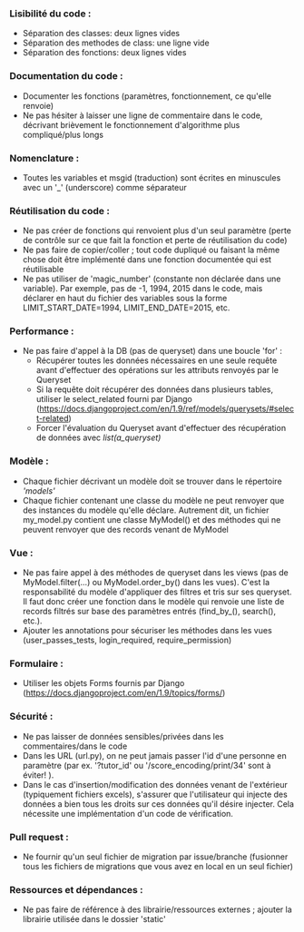 ### Lisibilité du code :
- Séparation des classes: deux lignes vides
- Séparation des methodes de class: une ligne vide
- Séparation des fonctions: deux lignes vides

### Documentation du code :
- Documenter les fonctions (paramètres, fonctionnement, ce qu'elle renvoie)
- Ne pas hésiter à laisser une ligne de commentaire dans le code, décrivant brièvement le fonctionnement d'algorithme plus compliqué/plus longs

### Nomenclature :
- Toutes les variables et msgid (traduction) sont écrites en minuscules avec un '_' (underscore) comme séparateur

### Réutilisation du code :
- Ne pas créer de fonctions qui renvoient plus d'un seul paramètre (perte de contrôle sur ce que fait la fonction et perte de réutilisation du code)
- Ne pas faire de copier/coller ; tout code dupliqué ou faisant la même chose doit être implémenté dans une fonction documentée qui est réutilisable
- Ne pas utiliser de 'magic_number' (constante non déclarée dans une variable). Par exemple, pas de -1, 1994, 2015 dans le code, mais déclarer en haut du fichier des variables sous la forme LIMIT_START_DATE=1994, LIMIT_END_DATE=2015, etc.

### Performance :
- Ne pas faire d'appel à la DB (pas de queryset) dans une boucle 'for' :
    - Récupérer toutes les données nécessaires en une seule requête avant d'effectuer des opérations sur les attributs renvoyés par le Queryset
    - Si la requête doit récupérer des données dans plusieurs tables, utiliser le select_related fourni par Django (https://docs.djangoproject.com/en/1.9/ref/models/querysets/#select-related)
    - Forcer l'évaluation du Queryset avant d'effectuer des récupération de données avec *list(a_queryset)* 

### Modèle :
- Chaque fichier décrivant un modèle doit se trouver dans le répertoire *'models'*
- Chaque fichier contenant une classe du modèle ne peut renvoyer que des instances du modèle qu'elle déclare. Autrement dit, un fichier my_model.py contient une classe MyModel() et des méthodes qui ne peuvent renvoyer que des records venant de MyModel

### Vue :
- Ne pas faire appel à des méthodes de queryset dans les views (pas de MyModel.filter(...) ou MyModel.order_by() dans les vues). C'est la responsabilité du modèle d'appliquer des filtres et tris sur ses queryset. Il faut donc créer une fonction dans le modèle qui renvoie une liste de records filtrés sur base des paramètres entrés (find_by_(), search(), etc.).
- Ajouter les annotations pour sécuriser les méthodes dans les vues (user_passes_tests, login_required, require_permission)

### Formulaire :
- Utiliser les objets Forms fournis par Django (https://docs.djangoproject.com/en/1.9/topics/forms/)

### Sécurité :
- Ne pas laisser de données sensibles/privées dans les commentaires/dans le code
- Dans les URL (url.py), on ne peut jamais passer l'id d'une personne en paramètre (par ex. '?tutor_id' ou '/score_encoding/print/34' sont à éviter! ). 
- Dans le cas d'insertion/modification des données venant de l'extérieur (typiquement fichiers excels), s'assurer que l'utilisateur qui injecte des données a bien tous les droits sur ces données qu'il désire injecter. Cela nécessite une implémentation d'un code de vérification.

### Pull request :
- Ne fournir qu'un seul fichier de migration par issue/branche (fusionner tous les fichiers de migrations que vous avez en local en un seul fichier)

### Ressources et dépendances :
- Ne pas faire de référence à des librairie/ressources externes ; ajouter la librairie utilisée dans le dossier 'static'
